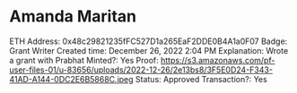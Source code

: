 # Amanda Maritan

ETH Address: 0x48c29821235fFC527D1a265EaF2DDE0B4A1a0F07
Badge: Grant Writer
Created time: December 26, 2022 2:04 PM
Explanation: Wrote a grant with Prabhat
Minted?: Yes
Proof: https://s3.amazonaws.com/pf-user-files-01/u-83656/uploads/2022-12-26/2e13bs8/3F5E0D24-F343-41AD-A144-0DC2E6B5868C.jpeg
Status: Approved
Transaction?: Yes